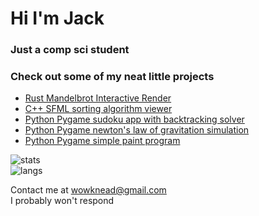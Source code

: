 # Hi I'm Jack
### Just a comp sci student
### Check out some of my neat little projects

* [Rust Mandelbrot Interactive Render](https://github.com/wowjack/mandelbrot_bevy)
* [C++ SFML sorting algorithm viewer](https://github.com/DiningRoom7/SortingAlgViewer)
* [Python Pygame sudoku app with backtracking solver](https://github.com/DiningRoom7/SudokuBacktracking)
* [Python Pygame newton's law of gravitation simulation](https://github.com/DiningRoom7/Gravity)
* [Python Pygame simple paint program](https://github.com/DiningRoom7/Paint)

![stats](https://github-readme-streak-stats.herokuapp.com/?user=wowjack&theme=dark&background=000000) \
![langs](https://github-readme-stats.vercel.app/api/top-langs/?username=wowjack&layout=compact&theme=vision-friendly-dark)

Contact me at <wowknead@gmail.com> \
I probably won't respond
